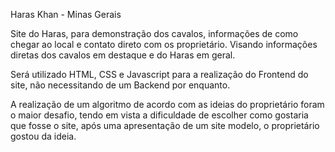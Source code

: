 Haras Khan - Minas Gerais   

Site do Haras, para demonstração dos cavalos, informações de como chegar ao local e contato direto com os proprietário.
Visando informações diretas dos cavalos em destaque e do Haras em geral.

Será utilizado HTML, CSS e Javascript para a realização do Frontend do site, não necessitando de um Backend por enquanto.

A realização de um algoritmo de acordo com as ideias do proprietário foram o maior desafio, tendo em vista a dificuldade de escolher como gostaria que fosse o site, após uma apresentação de um site modelo, o proprietário gostou da ideia.